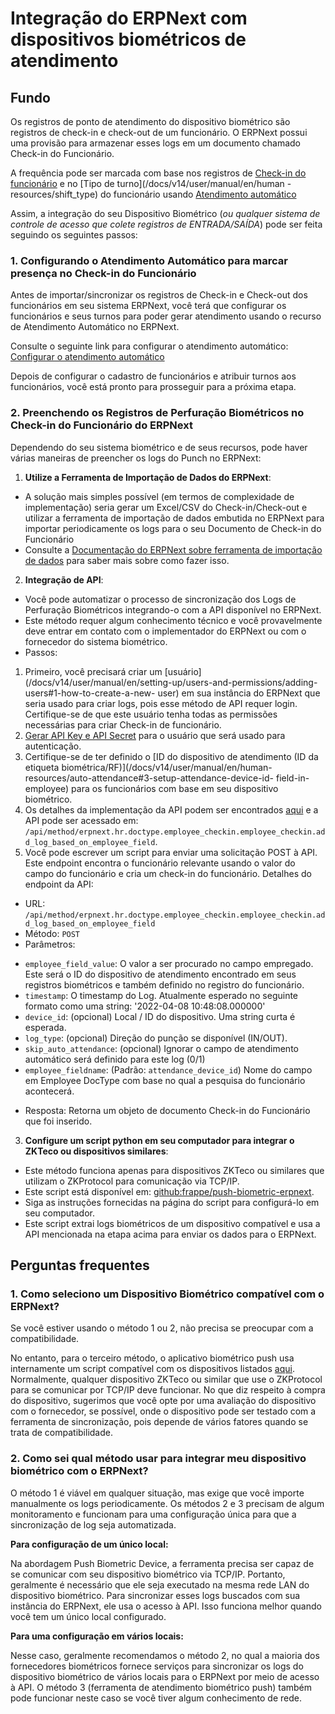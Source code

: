 # Integração do ERPNext com dispositivos biométricos de atendimento


## Fundo


Os registros de ponto de atendimento do dispositivo biométrico são registros de check-in e check-out de um funcionário. O ERPNext possui uma provisão para armazenar esses logs em um documento chamado Check-in do Funcionário.


A frequência pode ser marcada com base nos registros de [Check-in do funcionário](/docs/v14/user/manual/en/human-resources/employee_checkin) e no [Tipo de turno](/docs/v14/user/manual/en/human -resources/shift_type) do funcionário usando [Atendimento automático](/docs/v14/user/manual/en/human-resources/auto-atendimento)


Assim, a integração do seu Dispositivo Biométrico (*ou qualquer sistema de controle de acesso que colete registros de ENTRADA/SAÍDA*) pode ser feita seguindo os seguintes passos:


### 1. Configurando o Atendimento Automático para marcar presença no Check-in do Funcionário


Antes de importar/sincronizar os registros de Check-in e Check-out dos funcionários em seu sistema ERPNext, você terá que configurar os funcionários e seus turnos para poder gerar atendimento usando o recurso de Atendimento Automático no ERPNext.


Consulte o seguinte link para configurar o atendimento automático: [Configurar o atendimento automático](/docs/v14/user/manual/en/human-resources/auto-atendimento)


Depois de configurar o cadastro de funcionários e atribuir turnos aos funcionários, você está pronto para prosseguir para a próxima etapa.


### 2. Preenchendo os Registros de Perfuração Biométricos no Check-in do Funcionário do ERPNext


Dependendo do seu sistema biométrico e de seus recursos, pode haver várias maneiras de preencher os logs do Punch no ERPNext:


1. **Utilize a Ferramenta de Importação de Dados do ERPNext**:


* A solução mais simples possível (em termos de complexidade de implementação) seria gerar um Excel/CSV do Check-in/Check-out e utilizar a ferramenta de importação de dados embutida no ERPNext para importar periodicamente os logs para o seu Documento de Check-in do Funcionário
* Consulte a [Documentação do ERPNext sobre ferramenta de importação de dados](/docs/v14/user/manual/en/setting-up/data/data-import) para saber mais sobre como fazer isso.
2. **Integração de API**:


* Você pode automatizar o processo de sincronização dos Logs de Perfuração Biométricos integrando-o com a API disponível no ERPNext.
* Este método requer algum conhecimento técnico e você provavelmente deve entrar em contato com o implementador do ERPNext ou com o fornecedor do sistema biométrico.
* Passos:
1. Primeiro, você precisará criar um [usuário](/docs/v14/user/manual/en/setting-up/users-and-permissions/adding-users#1-how-to-create-a-new- user) em sua instância do ERPNext que seria usado para criar logs, pois esse método de API requer login. Certifique-se de que este usuário tenha todas as permissões necessárias para criar Check-in de funcionário.
2. [Gerar API Key e API Secret](/docs/v14/user/manual/en/setting-up/users-and-permissions/adding-users#210-api-access) para o usuário que será usado para autenticação.
3. Certifique-se de ter definido o [ID do dispositivo de atendimento (ID da etiqueta biométrica/RF)](/docs/v14/user/manual/en/human-resources/auto-attendance#3-setup-attendance-device-id- field-in-employee) para os funcionários com base em seu dispositivo biométrico.
4. Os detalhes da implementação da API podem ser encontrados [aqui](https://github.com/frappe/erpnext/blob/develop/erpnext/hr/doctype/employee_checkin/employee_checkin.py#L49-L78) e a API pode ser acessado em: `/api/method/erpnext.hr.doctype.employee_checkin.employee_checkin.add_log_based_on_employee_field`.
5. Você pode escrever um script para enviar uma solicitação POST à ​​API. Este endpoint encontra o funcionário relevante usando o valor do campo do funcionário e cria um check-in do funcionário. Detalhes do endpoint da API:
+ URL: `/api/method/erpnext.hr.doctype.employee_checkin.employee_checkin.add_log_based_on_employee_field`
+ Método: `POST`
+ Parâmetros:
- `employee_field_value`: O valor a ser procurado no campo empregado. Este será o ID do dispositivo de atendimento encontrado em seus registros biométricos e também definido no registro do funcionário.
- `timestamp`: O timestamp do Log. Atualmente esperado no seguinte formato como uma string: '2022-04-08 10:48:08.000000'
- `device_id`: (opcional) Local / ID do dispositivo. Uma string curta é esperada.
- `log_type`: (opcional) Direção do punção se disponível (IN/OUT).
- `skip_auto_attendance`: (opcional) Ignorar o campo de atendimento automático será definido para este log (0/1)
- `employee_fieldname`: (Padrão: `attendance_device_id`) Nome do campo em Employee DocType com base no qual a pesquisa do funcionário acontecerá.
+ Resposta: Retorna um objeto de documento Check-in do Funcionário que foi inserido.
3. **Configure um script python em seu computador para integrar o ZKTeco ou dispositivos similares**:


* Este método funciona apenas para dispositivos ZKTeco ou similares que utilizam o ZKProtocol para comunicação via TCP/IP.
* Este script está disponível em: [github:frappe/push-biometric-erpnext](https://github.com/frappe/push-biometric-erpnext).
* Siga as instruções fornecidas na página do script para configurá-lo em seu computador.
* Este script extrai logs biométricos de um dispositivo compatível e usa a API mencionada na etapa acima para enviar os dados para o ERPNext.


## Perguntas frequentes


### 1. Como seleciono um Dispositivo Biométrico compatível com o ERPNext?


Se você estiver usando o método 1 ou 2, não precisa se preocupar com a compatibilidade.


No entanto, para o terceiro método, o aplicativo biométrico push usa internamente um script compatível com os dispositivos listados [aqui](https://github.com/fananimi/pyzk#functional-devices). Normalmente, qualquer dispositivo ZKTeco ou similar que use o ZKProtocol para se comunicar por TCP/IP deve funcionar. No que diz respeito à compra do dispositivo, sugerimos que você opte por uma avaliação do dispositivo com o fornecedor, se possível, onde o dispositivo pode ser testado com a ferramenta de sincronização, pois depende de vários fatores quando se trata de compatibilidade.


### 2. Como sei qual método usar para integrar meu dispositivo biométrico com o ERPNext?


O método 1 é viável em qualquer situação, mas exige que você importe manualmente os logs periodicamente. Os métodos 2 e 3 precisam de algum monitoramento e funcionam para uma configuração única para que a sincronização de log seja automatizada.


**Para configuração de um único local:**


Na abordagem Push Biometric Device, a ferramenta precisa ser capaz de se comunicar com seu dispositivo biométrico via TCP/IP. Portanto, geralmente é necessário que ele seja executado na mesma rede LAN do dispositivo biométrico. Para sincronizar esses logs buscados com sua instância do ERPNext, ele usa o acesso à API. Isso funciona melhor quando você tem um único local configurado.


**Para uma configuração em vários locais:**


Nesse caso, geralmente recomendamos o método 2, no qual a maioria dos fornecedores biométricos fornece serviços para sincronizar os logs do dispositivo biométrico de vários locais para o ERPNext por meio de acesso à API. O método 3 (ferramenta de atendimento biométrico push) também pode funcionar neste caso se você tiver algum conhecimento de rede.